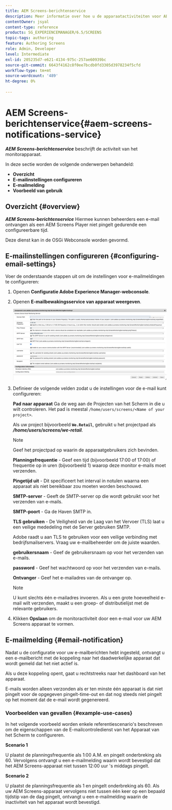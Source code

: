 ```yaml
---
title: AEM Screens-berichtenservice
description: Meer informatie over hoe u de apparaatactiviteiten voor AEM Screens kunt controleren.
contentOwner: jsyal
content-type: reference
products: SG_EXPERIENCEMANAGER/6.5/SCREENS
topic-tags: authoring
feature: Authoring Screens
role: Admin, Developer
level: Intermediate
exl-id: 205235d7-e621-4134-975c-257ae60939bc
source-git-commit: 6643f4162c8f0ee7bcdb0fd3305d3978234f5cfd
workflow-type: tm+mt
source-wordcount: '489'
ht-degree: 0%

---
```


# AEM Screens-berichtenservice{#aem-screens-notifications-service}

<!--removed from metadata: admitteddomains: @adobe.com;@caesars.com-->

***AEM Screens-berichtenservice*** beschrijft de activiteit van het monitorapparaat.

In deze sectie worden de volgende onderwerpen behandeld:

* **Overzicht**
* **E-mailinstellingen configureren**
* **E-mailmelding**
* **Voorbeeld van gebruik**

<!-- OBSOLETE NOTE>
>[!CAUTION]
>
>This AEM Screens functionality is only available, if you have installed AEM 6.3.2 Feature Pack 3 or AEM 6.4.1 Screens Feature Pack 1.
>
>To get access to this Feature Pack, contact Adobe Support and request access. After you have permissions you can download it from Package Share. -->

## Overzicht {#overview}

***AEM Screens-berichtenservice*** Hiermee kunnen beheerders een e-mail ontvangen als een AEM Screens Player niet pingelt gedurende een configureerbare tijd.

Deze dienst kan in de OSGi Webconsole worden gevormd.

## E-mailinstellingen configureren {#configuring-email-settings}

Voer de onderstaande stappen uit om de instellingen voor e-mailmeldingen te configureren:

1. Openen **Configuratie Adobe Experience Manager-webconsole**.
1. Openen **E-mailbewakingsservice van apparaat weergeven**.

   ![screen_shot_2018-04-26at44602pm](assets/screen_shot_2018-04-26at44602pm.png)

1. Definieer de volgende velden zodat u de instellingen voor de e-mail kunt configureren:

   **Pad naar apparaat** Ga de weg aan de Projecten van het Scherm in die u wilt controleren. Het pad is meestal `/home/users/screens/<Name of your project>`.

   Als uw project bijvoorbeeld **`We.Retail`**, gebruikt u het projectpad als ***/home/users/screens/we-retail***.

   >[!NOTE]
   >
   >Geef het projectpad op waarin de apparaatgebruikers zich bevinden.

   **Planningsfrequentie** - Geef een tijd (bijvoorbeeld 17:00 of 17:00) of frequentie op in uren (bijvoorbeeld 1) waarop deze monitor e-mails moet verzenden.

   **Pingetijd uit** - Dit specificeert het interval in notulen waarna een apparaat als niet bereikbaar zou moeten worden beschouwd.

   **SMTP-server** - Geeft de SMTP-server op die wordt gebruikt voor het verzenden van e-mails.

   **SMTP-poort** - Ga de Haven SMTP in.

   **TLS gebruiken** - De Veiligheid van de Laag van het Vervoer (TLS) laat u een veilige mededeling met de Server gebruiken SMTP.

   Adobe raadt u aan TLS te gebruiken voor een veilige verbinding met bedrijfsmailservers. Vraag uw e-mailbeheerder om de juiste waarden.

   **gebruikersnaam** - Geef de gebruikersnaam op voor het verzenden van e-mails.

   **password** - Geef het wachtwoord op voor het verzenden van e-mails.

   **Ontvanger** - Geef het e-mailadres van de ontvanger op.

   >[!NOTE]
   >
   >U kunt slechts één e-mailadres invoeren. Als u een grote hoeveelheid e-mail wilt verzenden, maakt u een groep- of distributielijst met de relevante gebruikers.

1. Klikken **Opslaan** om de monitoractiviteit door een e-mail voor uw AEM Screens apparaat te vormen.

## E-mailmelding {#email-notification}

Nadat u de configuratie voor uw e-mailberichten hebt ingesteld, ontvangt u een e-mailbericht met de koppeling naar het daadwerkelijke apparaat dat wordt gemeld dat het niet actief is.

Als u deze koppeling opent, gaat u rechtstreeks naar het dashboard van het apparaat.

E-mails worden alleen verzonden als er ten minste één apparaat is dat niet pingelt voor de opgegeven pingelt-time-out en dat nog steeds niet pingelt op het moment dat de e-mail wordt gegenereerd.

### Voorbeelden van gevallen {#example-use-cases}

In het volgende voorbeeld worden enkele referentiescenario&#39;s beschreven om de eigenschappen van de E-mailcontroledienst van het Apparaat van het Scherm te configureren.

**Scenario 1**

U plaatst de planningsfrequentie als 1:00 A.M. en pingelt onderbreking als 60. Vervolgens ontvangt u een e-mailmelding waarin wordt bevestigd dat het AEM Screens-apparaat niet tussen 12:00 uur &#39;s middags pingelt.

**Scenario 2**

U plaatst de planningsfrequentie als 1 en pingelt onderbreking als 60. Als uw AEM Screens-apparaat vervolgens niet tussen één keer op een bepaald tijdstip van de dag pingelt, ontvangt u een e-mailmelding waarin de inactiviteit van het apparaat wordt bevestigd.
